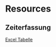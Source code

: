 # Resources

## Zeiterfassung

[Excel Tabelle](https://eduszu-my.sharepoint.com/:x:/g/personal/johannes_polzer_edu_szu_at/Eb23FkQEGJZOgU0rvvFEnmsBZx43LJ7ye9c6oKNtmCaauQ?e=mOoJjj)
